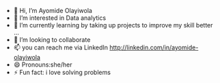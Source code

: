 - 👋 Hi, I’m Ayomide Olayiwola
- 👀 I’m interested in Data analytics
- 🌱 I’m currently learning by taking up projects to improve my skill better ...
- 💞️ I’m looking to collaborate 
- 📫 you can reach me via LinkedIn http://linkedin.com/in/ayomide-olayiwola
- 😄 Pronouns:she/her
- ⚡ Fun fact: i love solving problems

<!---
Ayomide-333/Ayomide-333 is a ✨ special ✨ repository because its `README.md` (this file) appears on your GitHub profile.
You can click the Preview link to take a look at your changes.
--->
